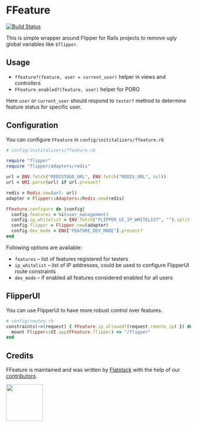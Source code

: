 # FFeature

[![Build Status](https://travis-ci.org/fs/ffeature.svg?branch=master)](https://travis-ci.org/fs/ffeature)

This is simple wrapper around Flipper for Rails projects to remove ugly global variables like `$flipper`.

## Usage

* `ffeature?(feature, user = current_user)` helper in views and controllers
* `FFeature.enabled?(feature, user)` helper for PORO

Here `user` or `current_user` should respond to `tester?` method to determine feature status for specific user.

## Configuration

You can configure `FFeature` in `config/inititalizers/ffeature.rb`

```ruby
# config/inititalizers/ffeature.rb

require "flipper"
require "flipper/adapters/redis"

url = ENV.fetch("REDISTOGO_URL", ENV.fetch("REDIS_URL", nil))
url = URI.parse(url) if url.present?

redis = Redis.new(url: url)
adapter = Flipper::Adapters::Redis.new(redis)

FFeature.configure do |config|
  config.features = %i(user_management)
  config.ip_whitelist = ENV.fetch("FLIPPER_UI_IP_WHITELIST", "").split(",")
  config.flipper = Flipper.new(adapter)
  config.dev_mode = ENV["FEATURE_DEV_MODE"].present?
end
```

Following options are available:
* `features` – list of features registered for testers
* `ip_whitelist` – list of IP addresses, could be used to configure FlipperUI route constraints
* `dev_mode` – if enabled all features considered enabled for all users

## FlipperUI

You can use FlipperUI to have more robust control over features.

```ruby
# config/routes.rb
constraints(->(request) { FFeature.ip_allowed?(request.remote_ip) }) do
  mount Flipper::UI.app(FFeature.flipper) => "/flipper"
end
```
## Credits

FFeature is maintained and was written by [Flatstack](http://www.flatstack.com) with the help of our
[contributors](http://github.com/fs/rails-base/contributors).

[<img src="http://www.flatstack.com/logo.svg" width="100"/>](http://www.flatstack.com)

